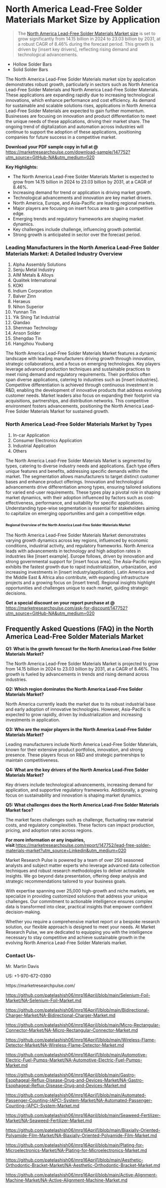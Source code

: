 <h1>North America Lead-Free Solder Materials Market&nbsp;Size by Application</h1><blockquote><p>The <a href="https://marketresearchpulse.com/download-sample/147752?utm_source=GitHub-NA&amp;utm_medium=020">North America Lead-Free Solder Materials Market size</a> is set to grow significantly from 14.15 billion in 2024 to 23.03 billion by 2031, at a robust CAGR of 8.46% during the forecast period. This growth is driven by [insert key drivers], reflecting rising demand and technological advancements.</p></blockquote><ul><li>Hollow Solder Bars<li> Solid Solder Bars</li></ul><p>The North America Lead-Free Solder Materials market size by application demonstrates robust growth, particularly in sectors such as North America Lead-Free Solder Materials and North America Lead-Free Solder Materials. These applications are expanding rapidly due to increasing technological innovations, which enhance performance and cost efficiency. As demand for sustainable and scalable solutions rises, applications in North America Lead-Free Solder Materials are expected to gain further momentum. Businesses are focusing on innovation and product differentiation to meet the unique needs of these applications, driving their market share. The ongoing trend of digitalization and automation across industries will continue to support the adoption of these applications, positioning companies for future success in a competitive market.</p><p><strong>Download your PDF sample copy in full at @ </strong><a href="https://marketresearchpulse.com/download-sample/147752?utm_source=GitHub-NA&amp;utm_medium=020">https://marketresearchpulse.com/download-sample/147752?utm_source=GitHub-NA&amp;utm_medium=020</a></p><p><strong>Key Highlights: </strong></p><ul><li>The North America Lead-Free Solder Materials Market is expected to grow from 14.15 billion in 2024 to 23.03 billion by 2031, at a CAGR of 8.46%.</li><li>Increasing demand for trend or application is driving market growth.</li><li>Technological advancements and innovation are key market drivers.</li><li>North America, Europe, and Asia-Pacific are leading regional markets.</li><li>Major players are focusing on insert focus area to gain a competitive edge.</li><li>Emerging trends and regulatory frameworks are shaping market dynamics.</li><li>Key challenges include challenge, influencing growth potential.</li><li>Strong growth is anticipated in sector over the forecast period.</li></ul><h3>Leading Manufacturers in the North America Lead-Free Solder Materials Market: A Detailed Industry Overview</h3><ol><li>Alpha Assembly Solutions</li><li>Senju Metal Industry</li><li>AIM Metals & Alloys</li><li>Qualitek International</li><li>KOKI</li><li>Indium Corporation</li><li>Balver Zinn</li><li>Heraeus</li><li>Nihon Superior</li><li>Yunnan Tin</li><li>Yik Shing Tat Industrial</li><li>Qiandao</li><li>Shenmao Technology</li><li>Anson Solder</li><li>Shengdao Tin</li><li>Hangzhou Youbang</li></ol><div class="flex max-w-full flex-col flex-grow"><div class="min-h-8 text-message flex w-full flex-col items-end gap-2 whitespace-normal break-words [.text-message+&amp;]:mt-5" dir="auto" data-message-author-role="assistant" data-message-id="fd8432e4-4910-450d-b182-61b7bfb0a01f" data-message-model-slug="gpt-4o"><div class="flex w-full flex-col gap-1 empty:hidden first:pt-[3px]"><div class="markdown prose w-full break-words dark:prose-invert light"><p>The North America Lead-Free Solder Materials Market features a dynamic landscape with leading manufacturers driving growth through innovation, strategic collaborations, and a focus on emerging technologies. Key players leverage advanced production techniques and sustainable practices to meet rising demand and regulatory requirements. Their portfolios often span diverse applications, catering to industries such as [insert industries]. Competitive differentiation is achieved through continuous investment in R&amp;D, enabling the development of innovative products that address evolving customer needs. Market leaders also focus on expanding their footprint via acquisitions, partnerships, and distribution networks. This competitive environment fosters advancements, positioning the North America Lead-Free Solder Materials Market for sustained growth.</p></div></div></div></div><h3>North America Lead-Free Solder Materials Market by Types</h3><ol><li>In-car Application<li> Consumer Electronics Application<li> Industrial Application<li> Others</li></ol><div class="flex max-w-full flex-col flex-grow"><div class="min-h-8 text-message flex w-full flex-col items-end gap-2 whitespace-normal break-words [.text-message+&amp;]:mt-5" dir="auto" data-message-author-role="assistant" data-message-id="084470be-0bb7-4664-bddf-5156b4f41249" data-message-model-slug="gpt-4o-mini"><div class="flex w-full flex-col gap-1 empty:hidden first:pt-[3px]"><div class="markdown prose w-full break-words dark:prose-invert light"><p>The North America Lead-Free Solder Materials Market is segmented by types, catering to diverse industry needs and applications. Each type offers unique features and benefits, addressing specific demands within the market. The segmentation allows manufacturers to target distinct customer bases and enhance product offerings. Innovation and technological advancements drive differentiation among types, ensuring tailored solutions for varied end-user requirements. These types play a pivotal role in shaping market dynamics, with their adoption influenced by factors such as cost-effectiveness, performance, and suitability for specific applications. Understanding type-wise segmentation is essential for stakeholders aiming to capitalize on emerging opportunities and gain a competitive edge.</p></div></div></div></div><h3><span style="font-size: 11px;">Regional Overview of the North America Lead-Free Solder Materials Market</span></h3><div class="flex max-w-full flex-col flex-grow"><div class="min-h-8 text-message flex w-full flex-col items-end gap-2 whitespace-normal break-words [.text-message+&amp;]:mt-5" dir="auto" data-message-author-role="assistant" data-message-id="e9038762-ce64-4e30-91c9-9bd413514231" data-message-model-slug="gpt-4o-mini"><div class="flex w-full flex-col gap-1 empty:hidden first:pt-[3px]"><div class="markdown prose w-full break-words dark:prose-invert light"><p>The North America Lead-Free Solder Materials Market demonstrates varying growth dynamics across key regions, influenced by economic conditions, industrial activity, and regulatory frameworks. North America leads with advancements in technology and high adoption rates in industries like [insert example]. Europe follows, driven by innovation and strong governmental support for [insert focus area]. The Asia-Pacific region exhibits the fastest growth due to rapid industrialization, urbanization, and increasing investments in [insert industry/application]. Latin America and the Middle East &amp; Africa also contribute, with expanding infrastructure projects and a growing focus on [insert trend]. Regional insights highlight opportunities and challenges unique to each market, guiding strategic decisions.</p></div></div></div></div><p><strong>Get a special discount on your report purchase at @ </strong><a href="https://marketresearchpulse.com/ask-for-discount/147752?utm_source=GitHub-NA&amp;utm_medium=020">https://marketresearchpulse.com/ask-for-discount/147752?utm_source=GitHub-NA&amp;utm_medium=020</a></p><h2>Frequently Asked Questions (FAQ) in the North America Lead-Free Solder Materials Market</h2><p><strong>Q1: What is the growth forecast for the North America Lead-Free Solder Materials Market?</strong></p><p>The North America Lead-Free Solder Materials Market is projected to grow from 14.15 billion in 2024 to 23.03 billion by 2031, at a CAGR of 8.46%. This growth is fueled by advancements in trends and rising demand across industries.</p><p><strong>Q2: Which region dominates the North America Lead-Free Solder Materials Market?</strong></p><p>North America currently leads the market due to its robust industrial base and early adoption of innovative technologies. However, Asia-Pacific is expected to grow rapidly, driven by industrialization and increasing investments in application.</p><p><strong>Q3: Who are the major players in the North America Lead-Free Solder Materials Market?</strong></p><p>Leading manufacturers include North America Lead-Free Solder Materials, known for their extensive product portfolios, innovation, and strong presence. These players focus on R&amp;D and strategic partnerships to maintain competitiveness.</p><p><strong>Q4: What are the key drivers of the North America Lead-Free Solder Materials Market?</strong></p><p>Key drivers include technological advancements, increasing demand for application, and supportive regulatory frameworks. Additionally, a growing focus on sustainability and innovation is shaping market dynamics.</p><p><strong>Q5: What challenges does the North America Lead-Free Solder Materials Market face?</strong></p><p>The market faces challenges such as challenge, fluctuating raw material costs, and regulatory complexities. These factors can impact production, pricing, and adoption rates across regions.</p><p><strong>For more information or any inquiries, visit&nbsp;</strong><a href="https://marketresearchpulse.com/report/147752/lead-free-solder-materials-market?utm_source=Linkedin&utm_medium=020">https://marketresearchpulse.com/report/147752/lead-free-solder-materials-market?utm_source=Linkedin&utm_medium=020</a></p><p>Market Research Pulse is powered by a team of over 250 seasoned analysts and subject matter experts who leverage advanced data collection techniques and robust research methodologies to deliver actionable insights. We go beyond data presentation, offering deep analysis and strategic recommendations tailored to your business goals.</p><p>With expertise spanning over 25,000 high-growth and niche markets, we specialize in providing customized solutions that address your unique challenges. Our commitment to actionable intelligence ensures complex data is transformed into clear, practical insights that empower confident decision-making.</p><p>Whether you require a comprehensive market report or a bespoke research solution, our flexible approach is designed to meet your needs. At Market Research Pulse, we are dedicated to equipping you with the intelligence necessary to stay competitive and achieve sustainable growth in the evolving North America Lead-Free Solder Materials market.</p><h3><strong>Contact Us-</strong></h3><p>Mr. Martin Davis</p><p>US: +1-970-672-0390</p><p>https://marketresearchpulse.com/</p><p><a href="https://github.com/patelashish06/mrp16April/blob/main/Selenium-Foil-Market/NA-Selenium-Foil-Market.md">https://github.com/patelashish06/mrp16April/blob/main/Selenium-Foil-Market/NA-Selenium-Foil-Market.md</a></p><p><a href="https://github.com/patelashish06/mrp16April1/blob/main/Bidirectional-Charger-Market/NA-Bidirectional-Charger-Market.md">https://github.com/patelashish06/mrp16April1/blob/main/Bidirectional-Charger-Market/NA-Bidirectional-Charger-Market.md</a></p><p><a href="https://github.com/patelashish06/mrp16April/blob/main/Micro-Rectangular-Connector-Market/NA-Micro-Rectangular-Connector-Market.md">https://github.com/patelashish06/mrp16April/blob/main/Micro-Rectangular-Connector-Market/NA-Micro-Rectangular-Connector-Market.md</a></p><p><a href="https://github.com/patelashish06/mrp16April1/blob/main/Wireless-Flame-Detector-Market/NA-Wireless-Flame-Detector-Market.md">https://github.com/patelashish06/mrp16April1/blob/main/Wireless-Flame-Detector-Market/NA-Wireless-Flame-Detector-Market.md</a></p><p><a href="https://github.com/patelashish06/mrp16April1/blob/main/Automotive-Electric-Fuel-Pumps-Market/NA-Automotive-Electric-Fuel-Pumps-Market.md">https://github.com/patelashish06/mrp16April1/blob/main/Automotive-Electric-Fuel-Pumps-Market/NA-Automotive-Electric-Fuel-Pumps-Market.md</a></p><p><a href="https://github.com/patelashish06/mrp16April/blob/main/Gastro-Esophageal-Reflux-Disease-Drug-and-Devices-Market/NA-Gastro-Esophageal-Reflux-Disease-Drug-and-Devices-Market.md">https://github.com/patelashish06/mrp16April/blob/main/Gastro-Esophageal-Reflux-Disease-Drug-and-Devices-Market/NA-Gastro-Esophageal-Reflux-Disease-Drug-and-Devices-Market.md</a></p><p><a href="https://github.com/patelashish06/mrp16April1/blob/main/Automated-Passenger-Counting-(APC)-System-Market/NA-Automated-Passenger-Counting-(APC)-System-Market.md">https://github.com/patelashish06/mrp16April1/blob/main/Automated-Passenger-Counting-(APC)-System-Market/NA-Automated-Passenger-Counting-(APC)-System-Market.md</a></p><p><a href="https://github.com/patelashish06/mrp16April/blob/main/Seaweed-Fertilizer-Market/NA-Seaweed-Fertilizer-Market.md">https://github.com/patelashish06/mrp16April/blob/main/Seaweed-Fertilizer-Market/NA-Seaweed-Fertilizer-Market.md</a></p><p><a href="https://github.com/patelashish06/mrp16April1/blob/main/Biaxially-Oriented-Polyamide-Film-Market/NA-Biaxially-Oriented-Polyamide-Film-Market.md">https://github.com/patelashish06/mrp16April1/blob/main/Biaxially-Oriented-Polyamide-Film-Market/NA-Biaxially-Oriented-Polyamide-Film-Market.md</a></p><p><a href="https://github.com/patelashish06/mrp16April/blob/main/Plating-for-Microelectronics-Market/NA-Plating-for-Microelectronics-Market.md">https://github.com/patelashish06/mrp16April/blob/main/Plating-for-Microelectronics-Market/NA-Plating-for-Microelectronics-Market.md</a></p><p><a href="https://github.com/patelashish06/mrp16April1/blob/main/Aesthetic-Orthodontic-Bracket-Market/NA-Aesthetic-Orthodontic-Bracket-Market.md">https://github.com/patelashish06/mrp16April1/blob/main/Aesthetic-Orthodontic-Bracket-Market/NA-Aesthetic-Orthodontic-Bracket-Market.md</a></p><p><a href="https://github.com/patelashish06/mrp16April/blob/main/Active-Alignment-Machine-Market/NA-Active-Alignment-Machine-Market.md">https://github.com/patelashish06/mrp16April/blob/main/Active-Alignment-Machine-Market/NA-Active-Alignment-Machine-Market.md</a></p>